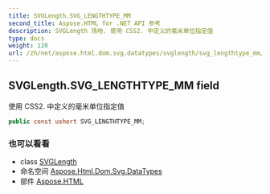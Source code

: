 ```yaml
---
title: SVGLength.SVG_LENGTHTYPE_MM
second_title: Aspose.HTML for .NET API 参考
description: SVGLength 场地. 使用 CSS2. 中定义的毫米单位指定值
type: docs
weight: 120
url: /zh/net/aspose.html.dom.svg.datatypes/svglength/svg_lengthtype_mm/
---
```

## SVGLength.SVG_LENGTHTYPE_MM field

使用 CSS2. 中定义的毫米单位指定值

```csharp
public const ushort SVG_LENGTHTYPE_MM;
```

### 也可以看看

* class [SVGLength](../)
* 命名空间 [Aspose.Html.Dom.Svg.DataTypes](../../svglength/)
* 部件 [Aspose.HTML](../../../)


